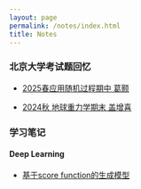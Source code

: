 ```yaml
---
layout: page
permalink: /notes/index.html
title: Notes
---
```


### 北京大学考试题回忆
- [2025春应用随机过程期中 葛颢](https://Volodymyr2580.github.io/notes/exams/25春期中%20葛颢.pdf)

- [2024秋 地球重力学期末 盖增喜](https://Volodymyr2580.github.io/notes/exams/24秋_重力学期末.pdf )


### 学习笔记

#### Deep Learning
- [基于score function的生成模型]()

